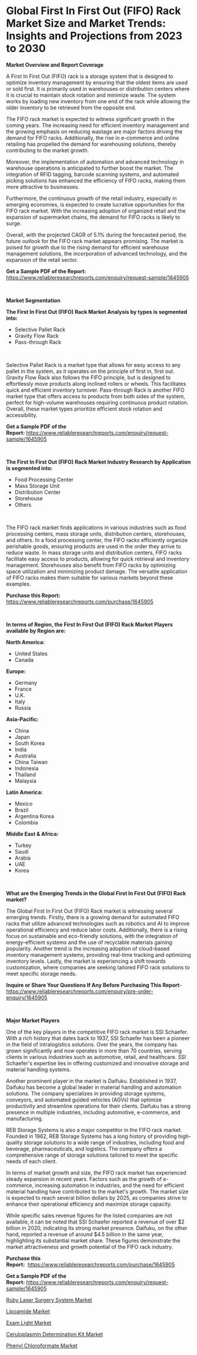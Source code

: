<p><h1>Global First In First Out (FIFO) Rack Market Size and Market Trends: Insights and Projections from 2023 to 2030</h1></p><p><strong>Market Overview and Report Coverage</strong></p>
<p><p>A First In First Out (FIFO) rack is a storage system that is designed to optimize inventory management by ensuring that the oldest items are used or sold first. It is primarily used in warehouses or distribution centers where it is crucial to maintain stock rotation and minimize waste. The system works by loading new inventory from one end of the rack while allowing the older inventory to be retrieved from the opposite end.</p><p>The FIFO rack market is expected to witness significant growth in the coming years. The increasing need for efficient inventory management and the growing emphasis on reducing wastage are major factors driving the demand for FIFO racks. Additionally, the rise in e-commerce and online retailing has propelled the demand for warehousing solutions, thereby contributing to the market growth.</p><p>Moreover, the implementation of automation and advanced technology in warehouse operations is anticipated to further boost the market. The integration of RFID tagging, barcode scanning systems, and automated picking solutions has enhanced the efficiency of FIFO racks, making them more attractive to businesses.</p><p>Furthermore, the continuous growth of the retail industry, especially in emerging economies, is expected to create lucrative opportunities for the FIFO rack market. With the increasing adoption of organized retail and the expansion of supermarket chains, the demand for FIFO racks is likely to surge.</p><p>Overall, with the projected CAGR of 5.1% during the forecasted period, the future outlook for the FIFO rack market appears promising. The market is poised for growth due to the rising demand for efficient warehouse management solutions, the incorporation of advanced technology, and the expansion of the retail sector.</p></p>
<p><strong>Get a Sample PDF of the Report:</strong> <a href="https://www.reliableresearchreports.com/enquiry/request-sample/1645905">https://www.reliableresearchreports.com/enquiry/request-sample/1645905</a></p>
<p>&nbsp;</p>
<p><strong>Market Segmentation</strong></p>
<p><strong>The First In First Out (FIFO) Rack Market Analysis by types is segmented into:</strong></p>
<p><ul><li>Selective Pallet Rack</li><li>Gravity Flow Rack</li><li>Pass-through Rack</li></ul></p>
<p>&nbsp;</p>
<p><p>Selective Pallet Rack is a market type that allows for easy access to any pallet in the system, as it operates on the principle of first in, first out. Gravity Flow Rack also follows the FIFO principle, but is designed to effortlessly move products along inclined rollers or wheels. This facilitates quick and efficient inventory turnover. Pass-through Rack is another FIFO market type that offers access to products from both sides of the system, perfect for high-volume warehouses requiring continuous product rotation. Overall, these market types prioritize efficient stock rotation and accessibility.</p></p>
<p><strong>Get a Sample PDF of the Report:</strong>&nbsp;<a href="https://www.reliableresearchreports.com/enquiry/request-sample/1645905">https://www.reliableresearchreports.com/enquiry/request-sample/1645905</a></p>
<p>&nbsp;</p>
<p><strong>The First In First Out (FIFO) Rack Market Industry Research by Application is segmented into:</strong></p>
<p><ul><li>Food Processing Center</li><li>Mass Storage Unit</li><li>Distribution Center</li><li>Storehouse</li><li>Others</li></ul></p>
<p>&nbsp;</p>
<p><p>The FIFO rack market finds applications in various industries such as food processing centers, mass storage units, distribution centers, storehouses, and others. In a food processing center, the FIFO racks efficiently organize perishable goods, ensuring products are used in the order they arrive to reduce waste. In mass storage units and distribution centers, FIFO racks facilitate easy access to products, allowing for quick retrieval and inventory management. Storehouses also benefit from FIFO racks by optimizing space utilization and minimizing product damage. The versatile application of FIFO racks makes them suitable for various markets beyond these examples.</p></p>
<p><strong>Purchase this Report:</strong>&nbsp; <a href="https://www.reliableresearchreports.com/purchase/1645905">https://www.reliableresearchreports.com/purchase/1645905</a></p>
<p>&nbsp;</p>
<p><strong>In terms of Region, the First In First Out (FIFO) Rack Market Players available by Region are:</strong></p>
<p>
    <p> <strong> North America: </strong>
        <ul>
            <li>United States</li>
            <li>Canada</li>
        </ul>
        </p> 
    <p> <strong> Europe: </strong>
        <ul>
            <li>Germany</li>
            <li>France</li>
            <li>U.K.</li>
            <li>Italy</li>
            <li>Russia</li>
        </ul>
        </p> 
    <p> <strong> Asia-Pacific: </strong>
        <ul>
            <li>China</li>
            <li>Japan</li>
            <li>South Korea</li>
            <li>India</li>
            <li>Australia</li>
            <li>China Taiwan</li>
            <li>Indonesia</li>
            <li>Thailand</li>
            <li>Malaysia</li>
        </ul>
        </p> 
    <p> <strong> Latin America: </strong>
        <ul>
            <li>Mexico</li>
            <li>Brazil</li>
            <li>Argentina Korea</li>
            <li>Colombia</li>
        </ul>
        </p> 
    <p> <strong> Middle East & Africa: </strong>
        <ul>
            <li>Turkey</li>
            <li>Saudi</li>
            <li>Arabia</li>
            <li>UAE</li>
            <li>Korea</li>
        </ul>
    </p>
    </p>
<p>&nbsp;</p>
<p><strong>What are the Emerging Trends in the Global First In First Out (FIFO) Rack market?</strong></p>
<p><p>The Global First In First Out (FIFO) Rack market is witnessing several emerging trends. Firstly, there is a growing demand for automated FIFO racks that utilize advanced technologies such as robotics and AI to improve operational efficiency and reduce labor costs. Additionally, there is a rising focus on sustainable and eco-friendly solutions, with the integration of energy-efficient systems and the use of recyclable materials gaining popularity. Another trend is the increasing adoption of cloud-based inventory management systems, providing real-time tracking and optimizing inventory levels. Lastly, the market is experiencing a shift towards customization, where companies are seeking tailored FIFO rack solutions to meet specific storage needs.</p></p>
<p><strong>Inquire or Share Your Questions If Any Before Purchasing This Report</strong>- <a href="https://www.reliableresearchreports.com/enquiry/pre-order-enquiry/1645905">https://www.reliableresearchreports.com/enquiry/pre-order-enquiry/1645905</a></p>
<p>&nbsp;</p>
<p><strong>Major Market Players</strong></p>
<p><p>One of the key players in the competitive FIFO rack market is SSI Schaefer. With a rich history that dates back to 1937, SSI Schaefer has been a pioneer in the field of intralogistics solutions. Over the years, the company has grown significantly and now operates in more than 70 countries, serving clients in various industries such as automotive, retail, and healthcare. SSI Schaefer's expertise lies in offering customized and innovative storage and material handling systems.</p><p>Another prominent player in the market is Daifuku. Established in 1937, Daifuku has become a global leader in material handling and automation solutions. The company specializes in providing storage systems, conveyors, and automated guided vehicles (AGVs) that optimize productivity and streamline operations for their clients. Daifuku has a strong presence in multiple industries, including automotive, e-commerce, and manufacturing.</p><p>REB Storage Systems is also a major competitor in the FIFO rack market. Founded in 1962, REB Storage Systems has a long history of providing high-quality storage solutions to a wide range of industries, including food and beverage, pharmaceuticals, and logistics. The company offers a comprehensive range of storage solutions tailored to meet the specific needs of each client.</p><p>In terms of market growth and size, the FIFO rack market has experienced steady expansion in recent years. Factors such as the growth of e-commerce, increasing automation in industries, and the need for efficient material handling have contributed to the market's growth. The market size is expected to reach several billion dollars by 2025, as companies strive to enhance their operational efficiency and maximize storage capacity.</p><p>While specific sales revenue figures for the listed companies are not available, it can be noted that SSI Schaefer reported a revenue of over $2 billion in 2020, indicating its strong market presence. Daifuku, on the other hand, reported a revenue of around $4.5 billion in the same year, highlighting its substantial market share. These figures demonstrate the market attractiveness and growth potential of the FIFO rack industry.</p></p>
<p><strong>Purchase this Report:</strong>&nbsp;&nbsp;<a href="https://www.reliableresearchreports.com/purchase/1645905">https://www.reliableresearchreports.com/purchase/1645905</a></p>
<p></p>
<p><strong>Get a Sample PDF of the Report:</strong>&nbsp;<a href="https://www.reliableresearchreports.com/enquiry/request-sample/1645905">https://www.reliableresearchreports.com/enquiry/request-sample/1645905</a></p>
<p><p><a href="https://medium.com/@gerardowolf/ruby-laser-surgery-system-market-the-key-to-successful-business-strategy-forecast-till-2030-65e7d9a82656">Ruby Laser Surgery System Market</a></p><p><a href="https://medium.com/@reportprime03/lipoamide-market-research-report-its-history-and-forecast-2023-to-2030-a2e9bb3ad32c">Lipoamide Market</a></p><p><a href="https://medium.com/@ravenrussel2023/exam-light-market-trends-forecast-and-competitive-analysis-to-2030-5abb6c106ce0">Exam Light Market</a></p><p><a href="https://medium.com/@holliswelch2023/ceruloplasmin-determination-kit-market-exploring-market-share-market-trends-and-future-growth-e816da925eaa">Ceruloplasmin Determination Kit Market</a></p><p><a href="https://medium.com/@reportprime04/phenyl-chloroformate-market-competitive-analysis-market-trends-and-forecast-to-2030-8076345dd520">Phenyl Chloroformate Market</a></p></p>